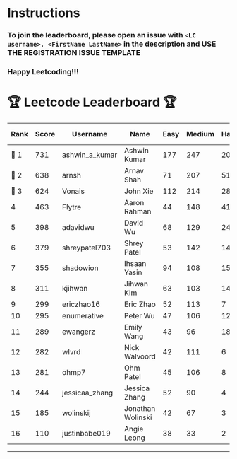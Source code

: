 # Instructions
### To join the leaderboard, please open an issue with `<LC username>, <FirstName LastName>` in the description and USE THE REGISTRATION ISSUE TEMPLATE
### Happy Leetcoding!!!


# 🏆 Leetcode Leaderboard 🏆

| Rank | Score | Username       | Name | Easy | Medium | Hard | Problems Solved |
|------|----------------|-----------------|-------------------|--------------|--------------|--------------|--------------|
| 🥇 1 | 731 | ashwin_a_kumar | Ashwin Kumar | 177 | 247 | 20 | 444 |
| 🥈 2 | 638 | arnsh | Arnav Shah | 71 | 207 | 51 | 329 |
| 🥉 3 | 624 | Vonais | John Xie | 112 | 214 | 28 | 354 |
| 4 | 463 | Flytre | Aaron Rahman | 44 | 148 | 41 | 233 |
| 5 | 398 | adavidwu | David Wu | 68 | 129 | 24 | 221 |
| 6 | 379 | shreypatel703 | Shrey Patel | 53 | 142 | 14 | 209 |
| 7 | 355 | shadowion | Ihsaan Yasin | 94 | 108 | 15 | 217 |
| 8 | 311 | kjihwan | Jihwan Kim | 63 | 103 | 14 | 180 |
| 9 | 299 | ericzhao16 | Eric Zhao | 52 | 113 | 7 | 172 |
| 10 | 295 | enumerative | Peter Wu | 47 | 106 | 12 | 165 |
| 11 | 289 | ewangerz | Emily Wang | 43 | 96 | 18 | 157 |
| 12 | 282 | wlvrd | Nick Walvoord | 42 | 111 | 6 | 159 |
| 13 | 281 | ohmp7 | Ohm Patel | 45 | 106 | 8 | 159 |
| 14 | 244 | jessicaa_zhang | Jessica Zhang | 52 | 90 | 4 | 146 |
| 15 | 185 | wolinskij | Jonathan Wolinski | 42 | 67 | 3 | 112 |
| 16 | 110 | justinbabe019 | Angie Leong | 38 | 33 | 2 | 73 |
---